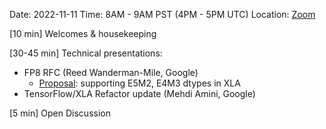 Date: 2022-11-11
Time: 8AM - 9AM PST (4PM - 5PM UTC)
Location: [Zoom](https://us02web.zoom.us/j/87557882524?pwd=QUJZQlZub0tRTk1CbCt4eFYzZ0lJUT09)

[10 min] Welcomes & housekeeping 

[30-45 min] Technical presentations: 
  * FP8 RFC (Reed Wanderman-Mile, Google)
    * [Proposal](https://github.com/openxla/xla/discussions/22): supporting E5M2, E4M3 dtypes in XLA
  * TensorFlow/XLA Refactor update (Mehdi Amini, Google)
  
[5 min] Open Discussion
